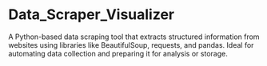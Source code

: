 # Data_Scraper_Visualizer
A Python-based data scraping tool that extracts structured information from websites using libraries like BeautifulSoup, requests, and pandas. Ideal for automating data collection and preparing it for analysis or storage.
